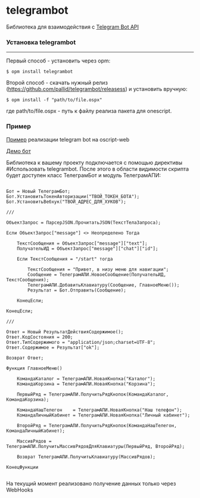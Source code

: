 # telegrambot
Библиотека для взаимодействия с [Telegram Bot API](https://core.telegram.org/bots/api)

### Установка telegrambot
----
Первый способ - установить через opm:

```
$ opm install telegrambot
```

Второй способ - скачать нужный релиз (https://github.com/pallid/telegrambot/releasess) и установить вручную:

```
$ opm install -f "path/to/file.ospx"
```

где path/to/file.ospx - путь к файлу реализа пакета для onescript.

### Пример

[Пример](https://github.com/pallid/example-telegrambot) реализации telegram bot на oscript-web

[Демо бот](https://t.me/oswebbot?start)

Библиотека к вашему проекту подключается с помощью директивы #Использовать telegrambot. После этого в области видимости скрипта будет доступен класс ТелеграмБот и модуль ТелеграмАПИ:

```

Бот = Новый ТелеграмБот;
Бот.УстановитьТокенАвторизации("ТВОЙ_ТОКЕН_БОТА");
Бот.УстановитьВебхук("ТВОЙ_АДРЕС_ДЛЯ_ХУКОВ");

///

ОбъектЗапрос = ПарсерJSON.ПрочитатьJSON(ТекстТелаЗапроса);
      
Если ОбъектЗапрос["message"] <> Неопределено Тогда
            
    ТекстСообщения = ОбъектЗапрос["message"]["text"];
    ПолучательИД = ОбъектЗапрос["message"]["chat"]["id"];

    Если ТекстСообщения = "/start" тогда
                  
        ТекстСообщения = "Привет, в низу меню для навигации";       
        Сообщение = ТелеграмАПИ.НовоеСообщение(ПолучательИД, ТекстСообщения);
        ТелеграмАПИ.ДобавитьКлавиатуру(Сообщение, ГлавноеМеню());
        Результат = Бот.Отправить(Сообщение); 
            
    КонецЕсли;      
            
КонецЕсли; 

///

Ответ = Новый РезультатДействияСодержимое();
Ответ.КодСостояния = 200;
Ответ.ТипСодержимого = "application/json;charset=UTF-8";
Ответ.Содержимое = Результат["ok"];
      
Возврат Ответ;

```

```
Функция ГлавноеМеню()

	КомандаКаталог = ТелеграмАПИ.НоваяКнопка("Каталог");
	КомандаКорзина = ТелеграмАПИ.НоваяКнопка("Корзина");

	ПервыйРяд = ТелеграмАПИ.ПолучитьРядКнопок(КомандаКаталог, КомандаКорзина);

	КомандаНашТелегон 	 = ТелеграмАПИ.НоваяКнопка("Наш телефон");
	КомандаЛичныйКабинет = ТелеграмАПИ.НоваяКнопка("Личный кабинет");

	ВторойРяд = ТелеграмАПИ.ПолучитьРядКнопок(КомандаНашТелегон, КомандаЛичныйКабинет);

	МассивРядов = ТелеграмАПИ.ПолучитьМассивРядовДляКлавиатуры(ПервыйРяд, ВторойРяд);

	Возврат ТелеграмАПИ.ПолучитьКлавиатуру(МассивРядов);

КонецФункции


```

На текущий момент реализовано получение данных только через WebHooks